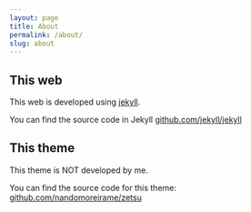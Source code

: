 ```yaml
---
layout: page
title: About
permalink: /about/
slug: about
---
```


## This web

This web is developed using [jekyll](http://jekyllrb.com/).

You can find the source code in Jekyll [github.com/jekyll/jekyll](https://github.com/jekyll/jekyll)



## This theme

This theme is NOT developed by me.

You can find the source code for this theme: [github.com/nandomoreirame/zetsu](https://github.com/nandomoreirame/zetsu)

